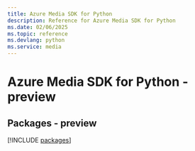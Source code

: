 ```yaml
---
title: Azure Media SDK for Python
description: Reference for Azure Media SDK for Python
ms.date: 02/06/2025
ms.topic: reference
ms.devlang: python
ms.service: media
---
```

# Azure Media SDK for Python - preview
## Packages - preview
[!INCLUDE [packages](media-index.md)]